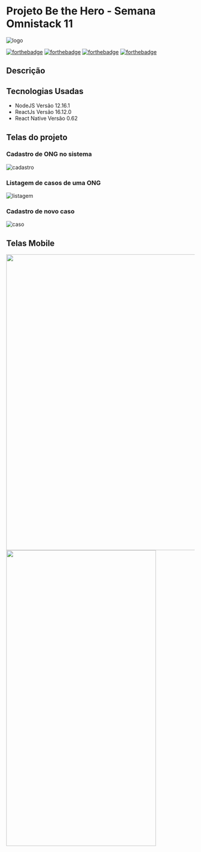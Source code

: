 # Projeto Be the Hero - Semana Omnistack 11
![logo](https://i.imgur.com/nPTD4YX.png)

[![forthebadge](https://forthebadge.com/images/badges/made-with-javascript.svg)](https://forthebadge.com)
[![forthebadge](https://forthebadge.com/images/badges/uses-html.svg)](https://forthebadge.com)
[![forthebadge](https://forthebadge.com/images/badges/uses-css.svg)](https://forthebadge.com)
[![forthebadge](https://forthebadge.com/images/badges/built-with-love.svg)](https://forthebadge.com)

## Descrição


## Tecnologias Usadas
- NodeJS Versão 12.16.1 
- ReactJs Versão 16.12.0
- React Native Versão 0.62

## Telas do projeto

### Cadastro de ONG no sistema
![cadastro](https://i.imgur.com/ck5298y.jpg)

### Listagem de casos de uma ONG
![listagem](https://i.imgur.com/h5qKFJz.jpg)

### Cadastro de novo caso
![caso](https://i.imgur.com/vxXKf2h.jpg)

## Telas Mobile
<img src="https://i.imgur.com/BJsUync.jpg" height="790">
<img src="https://i.imgur.com/3i6ogMv.jpg" width="400" height="790">

